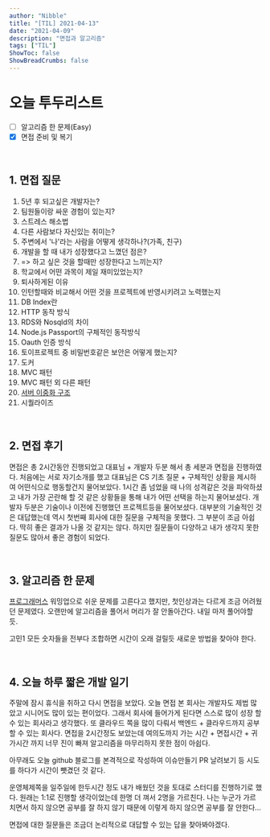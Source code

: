 ```yaml
---
author: "Nibble"
title: "[TIL] 2021-04-13"
date: "2021-04-09"
description: "면접과 알고리즘"
tags: ["TIL"]
ShowToc: false
ShowBreadCrumbs: false
---
```


# 오늘 투두리스트
- [ ] 알고리즘 한 문제(Easy)
- [x] 면접 준비 및 복기

<br />

## 1. 면접 질문
1. 5년 후 되고싶은 개발자는?
2. 팀원들이랑 싸운 경험이 있는지?
3. 스트레스 해소법
4. 다른 사람보다 자신있는 취미는?
5. 주변에서 '나'라는 사람을 어떻게 생각하나?(가족, 친구)
6. 개발을 할 때 내가 성장했다고 느꼈던 점은?
7. => 하고 싶은 것을 할때만 성장한다고 느끼는지? 
8. 학교에서 어떤 과목이 제일 재미있었는지?
9. 퇴사하게된 이유
10. 인턴할때와 비교해서 어떤 것을 프로젝트에 반영시키려고 노력했는지
11. DB Index란
12. HTTP 동작 방식
13. RDS와 Nosqld의 차이
14. Node.js Passport의 구체적인 동작방식 
15. Oauth 인증 방식
16. 토이프로젝트 중 비밀번호같은 보안은 어떻게 했는지?
17. 도커
18. MVC 패턴
19. MVC 패턴 외 다른 패턴
20. [서버 이중화 구조](https://travislife.tistory.com/47)
21. 시퀄라이즈

<br />

## 2. 면접 후기
면접은 총 2시간동안 진행되었고 대표님 + 개발자 두분 해서 총 세분과 면접을 진행하였다. 처음에는 서로 자기소개를 했고 대표님은 CS 기초 질문 + 구체적인 상황을 제시하여 어떤식으로 행동할건지 물어보았다. 1시간 좀 넘었을 때 나의 성격같은 것을 파악하셨고 내가 가장 곤란해 할 것 같은 상황들을 통해 내가 어떤 선택을 하는지 물어보셨다. 개발자 두분은 기술이나 이전에 진행했던 프로젝트등을 물어보셨다. 대부분의 기술적인 것은 대답했는데 역시 첫번째 회사에 대한 질문을 구체적을 못했다. 그 부분이 조금 아쉽다. 딱히 좋은 결과가 나올 것 같지는 않다. 하지만 질문들이 다양하고 내가 생각지 못한 질문도 많아서 좋은 경험이 되었다.

<br />

## 3. 알고리즘 한 문제
[프로그래머스](https://programmers.co.kr/learn/courses/30/lessons/42746)
워밍업으로 쉬운 문제를 고른다고 했지만, 첫인상과는 다르게 조금 어려웠던 문제였다.
오랜만에 알고리즘을 풀어서 머리가 잘 안돌아간다. 내일 마저 풀어야할 듯.

고민1 모든 숫자들을 전부다 조합하면 시간이 오래 걸릴듯 새로운 방법을 찾아야 한다.

<br />

## 4. 오늘 하루 짧은 개발 일기
주말에 잠시 휴식을 취하고 다시 면접을 보았다. 오늘 면접 본 회사는 개발자도 제법 많았고 시니어도 많이 있는 편이었다. 그래서 회사에 들어가게 된다면 스스로 많이 성장 할 수 있는 회사라고 생각했다. 또 클라우드 쪽을 많이 다뤄서 백엔드 + 클라우드까지 공부 할 수 있는 회사다. 면접을 2시간정도 보았는데 여의도까지 가는 시간 + 면접시간 + 귀가시간 까지 너무 진이 빠져 알고리즘을 마무리하지 못한 점이 아쉽다. 

아무래도 오늘 github 블로그를 본격적으로 작성하여 이슈만들기 PR 날려보기 등 시도를 하다가 시간이 뺏겼던 것 같다. 

운영체제쪽을 일주일에 한두시간 정도 내가 배웠던 것을 토대로 스터디를 진행하기로 했다. 원래는 1:1로 진행할 생각이었는데 한명 더 껴서 2명을 가르친다. 나는 누군가 가르치면서 하지 않으면 공부를 잘 하지 않기 때문에 이렇게 하지 않으면 공부를 잘 안한다...

면접에 대한 질문들은 조금더 논리적으로 대답할 수 있는 답을 찾아봐야겠다.